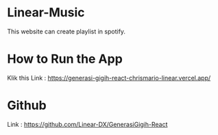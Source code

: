 # Linear-Music

This website can create playlist in spotify.

# How to Run the App

Klik this Link : https://generasi-gigih-react-chrismario-linear.vercel.app/

# Github
Link : https://github.com/Linear-DX/GenerasiGigih-React
